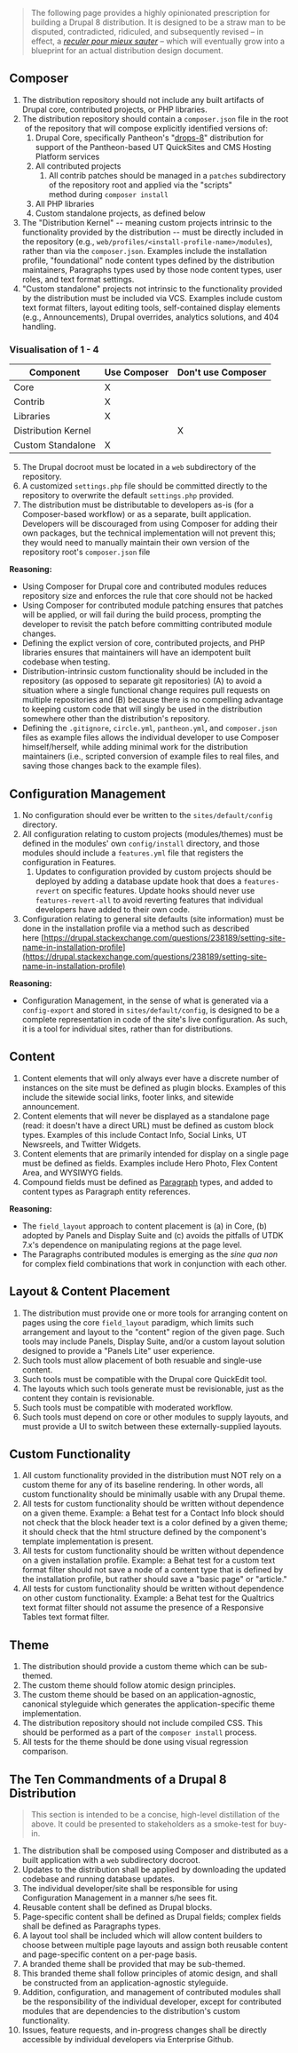 > The following page provides a highly opinionated prescription for building a Drupal 8 distribution. It is designed to be a straw man to be disputed, contradicted, ridiculed, and subsequently revised – in effect, a _[reculer pour mieux sauter](http://www.bartleby.com/81/14132.html)_ – which will eventually grow into a blueprint for an actual distribution design document.

## Composer

1.  The distribution repository should not include any built artifacts of Drupal core, contributed projects, or PHP libraries.
2.  The distribution repository should contain a `composer.json` file in the root  of the repository that will compose explicitly identified versions of:
    1.  Drupal Core, specifically Pantheon's "[drops-8](https://github.com/pantheon-systems/drops-8)" distribution for support of the Pantheon-based UT QuickSites and CMS Hosting Platform services
    2.  All contributed projects
        1.  All contrib patches should be managed in a `patches` subdirectory of the repository root and applied via the "scripts" method during `composer install`
    3.  All PHP libraries
    4. Custom standalone projects, as defined below
3. The "Distribution Kernel" -- meaning custom projects intrinsic to the functionality provided by the distribution -- must be directly included in the repository (e.g., `web/profiles/<install-profile-name>/modules`), rather than via the `composer.json`. Examples include the installation profile, "foundational" node content types defined by the distribution maintainers, Paragraphs types used by those node content types, user roles, and text format settings.
4. "Custom standalone" projects not intrinsic to the functionality provided by the distribution must be included via VCS. Examples include custom text format filters, layout editing tools, self-contained display elements (e.g., Announcements), Drupal overrides, analytics solutions, and 404 handling.

### Visualisation of 1 - 4
| Component | Use Composer | Don't use Composer |
| ------------- | ------------- | ------------- |
| Core | X | |
| Contrib | X | |
| Libraries | X  | |
| Distribution Kernel | | X |
| Custom Standalone | X | |

5.  The Drupal docroot must be located in a `web` subdirectory of the repository.
6.  A customized `settings.php` file should be committed directly to the repository to overwrite the default `settings.php` provided.
7.  The distribution must be distributable to developers as-is (for a Composer-based workflow) or as a separate, built application. Developers will be discouraged from using Composer for adding their own packages, but the technical implementation will not prevent this; they would need to manually maintain their own version of the repository root's `composer.json` file

**Reasoning:**

*   Using Composer for Drupal core and contributed modules reduces repository size and enforces the rule that core should not be hacked
*   Using Composer for contributed module patching ensures that patches will be applied, or will fail during the build process, prompting the developer to revisit the patch before committing contributed module changes.
*   Defining the explict version of core, contributed projects, and PHP libraries ensures that maintainers will have an idempotent built codebase when testing.
*   Distribution-intrinsic custom functionality should be included in the repository (as opposed to separate git repositories) (A) to avoid a situation where a single functional change requires pull requests on multiple repositories and (B) because there is  no compelling advantage to keeping custom code that will singly be used in the distribution somewhere other than the distribution's repository.
*   Defining the `.gitignore`, `circle.yml`, `pantheon.yml`, and `composer.json` files as example files allows the individual developer to use Composer himself/herself, while adding minimal work for the distribution maintainers (i.e., scripted conversion of example files to real files, and saving those changes back to the example files).

## Configuration Management

1.  No configuration should ever be written to the `sites/default/config` directory.
2.  All configuration relating to custom projects (modules/themes) must be defined in the modules' own `config/install` directory, and those modules should include a `features.yml` file that registers the configuration in Features.
    1.  Updates to configuration provided by custom projects should be deployed by adding a database update hook that does a `features-revert` on specific features. Update hooks should never use `features-revert-all` to avoid reverting features that individual developers have added to their own code.
3.  Configuration relating to general site defaults (site information) must be done in the installation profile via a method such as described here [https://drupal.stackexchange.com/questions/238189/setting-site-name-in-installation-profile](https://drupal.stackexchange.com/questions/238189/setting-site-name-in-installation-profile)

**Reasoning:**

*   Configuration Management, in the sense of what is generated via a `config-export` and stored in `sites/default/config`, is designed to be a complete representation in code of the site's live configuration. As such, it is a tool for individual sites, rather than for distributions.

## Content

1.  Content elements that will only always ever have a discrete number of instances on the site must be defined as plugin blocks. Examples of this include the sitewide social links, footer links, and sitewide announcement.
2.  Content elements that will never be displayed as a standalone page (read: it doesn't have a direct URL) must be defined as custom block types. Examples of this include Contact Info, Social Links, UT Newsreels, and Twitter Widgets.
3.  Content elements that are primarily intended for display on a single page must be defined as fields. Examples include Hero Photo, Flex Content Area, and WYSIWYG fields.
4.  Compound fields must be defined as [Paragraph](https://www.drupal.org/project/paragraphs) types, and added to content types as Paragraph entity references.

**Reasoning:**

*   The `field_layout` approach to content placement is (a) in Core, (b) adopted by Panels and Display Suite and (c) avoids the pitfalls of UTDK 7.x's dependence on manipulating regions at the page level.
*   The Paragraphs contributed modules is emerging as the _sine qua non_ for complex field combinations that work in conjunction with each other.

## Layout & Content Placement

1.  The distribution must provide one or more tools for arranging content on pages using the core `field_layout` paradigm, which limits such arrangement and layout to the "content" region of the given page. Such tools may include Panels, Display Suite, and/or a custom layout solution designed to provide a "Panels Lite" user experience.
2.  Such tools must allow placement of both resuable and single-use content.
3.  Such tools must be compatible with the Drupal core QuickEdit tool.
4.  The layouts which such tools generate must be revisionable, just as the content they contain is revisionable.
5.  Such tools must be compatible with moderated workflow.
6.  Such tools must depend on core or other modules to supply layouts, and must provide a UI to switch between these externally-supplied layouts.

## Custom Functionality

1.  All custom functionality provided in the distribution must NOT rely on a custom theme for any of its baseline rendering. In other words, all custom functionality should be minimally usable with any Drupal theme.
2.  All tests for custom functionality should be written without dependence on a given theme. Example: a Behat test for a Contact Info block should not check that the block header text is a color defined by a given theme; it should check that the html structure defined by the component's template implementation is present.
3.  All tests for custom functionality should be written without dependence on a given installation profile. Example: a Behat test for a custom text format filter should not save a node of a content type that is defined by the installation profile, but rather should save a "basic page" or "article."
4.  All tests for custom functionality should be written without dependence on other custom functionality. Example: a Behat test for the Qualtrics text format filter should not assume the presence of a Responsive Tables text format filter.

## Theme

1.  The distribution should provide a custom theme which can be sub-themed.
2.  The custom theme should follow atomic design principles.
3.  The custom theme should be based on an application-agnostic, canonical styleguide which generates the application-specific theme implementation.
4.  The distribution repository should not include compiled CSS. This should be performed as a part of the `composer install` process.
5.  All tests for the theme should be done using visual regression comparison.

## The Ten Commandments of a Drupal 8 Distribution

> This section is intended to be a concise, high-level distillation of the above. It could be presented to stakeholders as a smoke-test for buy-in.

1.  The distribution shall be composed using Composer and distributed as a built application with a `web` subdirectory docroot.
2.  Updates to the distribution shall be applied by downloading the updated codebase and running database updates.
3.  The individual developer/site shall be responsible for using Configuration Management in a manner s/he sees fit.
4.  Reusable content shall be defined as Drupal blocks.
5.  Page-specific content shall be defined as Drupal fields; complex fields shall be defined as Paragraphs types.
6.  A layout tool shall be included which will allow content builders to choose between multiple page layouts and assign both reusable content and page-specific content on a per-page basis.
7.  A branded theme shall be provided that may be sub-themed.
8.  This branded theme shall follow principles of atomic design, and shall be constructed from an application-agnostic styleguide.
9.  Addition, configuration, and management of contributed modules shall be the responsibility of the individual developer, except for contributed modules that are dependencies to the distribution's custom functionality.
10.  Issues, feature requests, and in-progress changes shall be directly accessible by individual developers via Enterprise Github.
